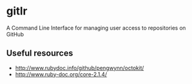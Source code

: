 gitlr
=====

A Command Line Interface for managing user access to repositories on GitHub

Useful resources
----------------
 * http://www.rubydoc.info/github/pengwynn/octokit/
 * http://www.ruby-doc.org/core-2.1.4/
